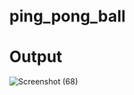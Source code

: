 ﻿# ping_pong_ball
# Output

![Screenshot (68)](https://github.com/agnishde/ping_pong_ball/assets/86564675/d1145335-f149-4589-85b2-bc1283db8d59)
